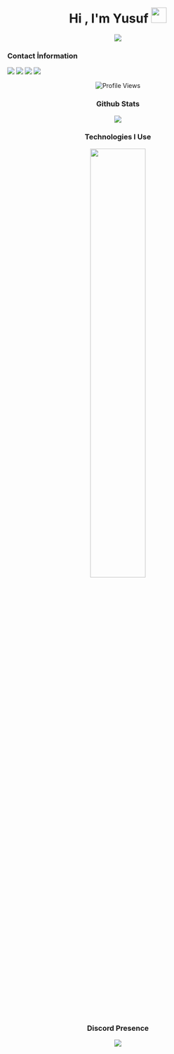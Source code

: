 <h1 align="center">Hi , I'm Yusuf <img src="https://media0.giphy.com/media/v1.Y2lkPTc5MGI3NjExN2d3bHN2czY4aXozOWw2dHZhOTZvNWJ6OHp6Z2FmZXVxZWFmc3QwbyZlcD12MV9pbnRlcm5hbF9naWZfYnlfaWQmY3Q9cw/GCykZsS55J7qPN6iCw/giphy.gif" width="35"></h1>
<p align="center">
  <a href="https://github.com/DenverCoder1/readme-typing-svg"><img src="https://readme-typing-svg.herokuapp.com?font=Time+New+Roman&color=%2300AF17&size=25&center=true&vCenter=true&width=600&height=100&lines=Full-stack+Developer;@zypheris"></a>
</p>

<h3>Contact İnformation</h3>
<a href="https://discord.com/users/773582512647569409" target="_blank"><img src="https://img.shields.io/badge/Zypheris%20-111111.svg?&style=for-the-badge&logo=discord&logoColor=purple"></a>
<a href="https://instagram.com/ilwixi7" target="_blank"><img src="https://img.shields.io/badge/Instagram%20-111111.svg?&style=for-the-badge&logo=instagram&logoColor=purple"></a>
<a href="https://open.spotify.com/user/314c4qgsafgrqtpd6tnfandxnkzq" target="_blank"><img src="https://img.shields.io/badge/Spotify%20-111111.svg?&style=for-the-badge&logo=spotify&logoColor=purple"></a>
<a href="https://www.youtube.com/channel/zypherisdev" target="_blank"><img src="https://img.shields.io/badge/youtube%20-111111.svg?&style=for-the-badge&logo=youtube&logoColor=purple"></a>

<!-- Profile Views -->
<p align="center">
  <img src="https://count.getloli.com/get/@zypheriss?theme=rule34" alt="Profile Views">
</p>

<div align="center">
<h3>Github Stats</h3>
<div>
<img align="center" src="https://github-readme-stats.vercel.app/api?username=zypheriss&theme=github_dark&show_icons=true"/>
</div>
  
<h3> Technologies I Use</h3>
<img width="50%" align="center" src="https://skillicons.dev/icons?i=js,ts,html,css,discord,dotnet,kotlin,lua,ps,perl,tailwind,bootstrap,react,nextjs,cpp,cs,nodejs,express,python,mysql,mongodb&perline=7"><br>
<br>
<div>
<h3>Discord Presence</h3>
<a align="center" href="https://discord.com/users/773582512647569409"><img src="https://lanyard.cnrad.dev/api/773582512647569409/?theme=light"></a>
</div>
